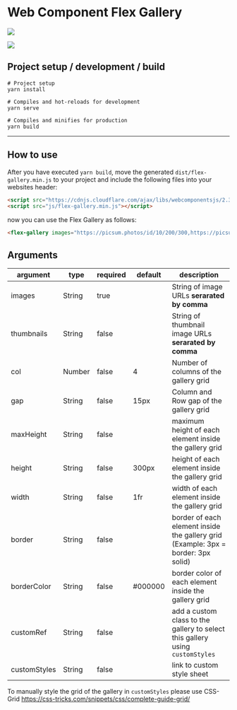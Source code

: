 # Web Component Flex Gallery

![](https://i.imgur.com/Fae8Qla.png)

![](https://i.imgur.com/jJ2vIDT.png)

## Project setup / development / build
```
# Project setup
yarn install

# Compiles and hot-reloads for development
yarn serve

# Compiles and minifies for production
yarn build
```
---

## How to use
After you have executed `yarn build`, move the generated `dist/flex-gallery.min.js` to your project and include the following files into your websites header:
```html
<script src="https://cdnjs.cloudflare.com/ajax/libs/webcomponentsjs/2.3.0/webcomponents-bundle.js"></script>
<script src="js/flex-gallery.min.js"></script>
```
now you can use the Flex Gallery as follows:
```html
<flex-gallery images="https://picsum.photos/id/10/200/300,https://picsum.photos/id/1000/200/300,https://picsum.photos/id/1003/200/300,https://picsum.photos/id/1004/200/300,https://picsum.photos/id/1005/200/300,https://picsum.photos/id/1012/200/300,https://picsum.photos/id/1015/200/300,https://picsum.photos/id/1020/200/300" />
```

## Arguments
| **argument**     	| **type**   	| **required** 	| **default** 	| **description**                                                                       	|
|--------------	|--------	|----------	|---------	|-----------------------------------------------------------------------------------	|
| images       	| String 	| true     	|         	| String of image URLs **serarated by comma**                                           	|
| thumbnails   	| String 	| false    	|         	| String of thumbnail image URLs **serarated by comma**                                 	|
| col          	| Number 	| false    	| 4       	| Number of columns of the gallery grid                                             	|
| gap          	| String 	| false    	| 15px    	| Column and Row gap of the gallery grid                                            	|
| maxHeight    	| String 	| false    	|         	| maximum height of each element inside the gallery grid                            	|
| height       	| String 	| false    	| 300px   	| height of each element inside the gallery grid                                    	|
| width        	| String 	| false    	| 1fr     	| width of each element inside the gallery grid                                     	|
| border       	| String 	| false    	|         	| border of each element inside the gallery grid (Example: 3px = border: 3px solid) 	|
| borderColor  	| String 	| false    	| #000000 	| border color of each element inside the gallery grid                              	|
| customRef    	| String 	| false    	|         	| add a custom class to the gallery to select this gallery using `customStyles`     	|
| customStyles 	| String 	| false    	|         	| link to custom style sheet                                                        	|

To manually style the grid of the gallery in `customStyles` please use CSS-Grid https://css-tricks.com/snippets/css/complete-guide-grid/
